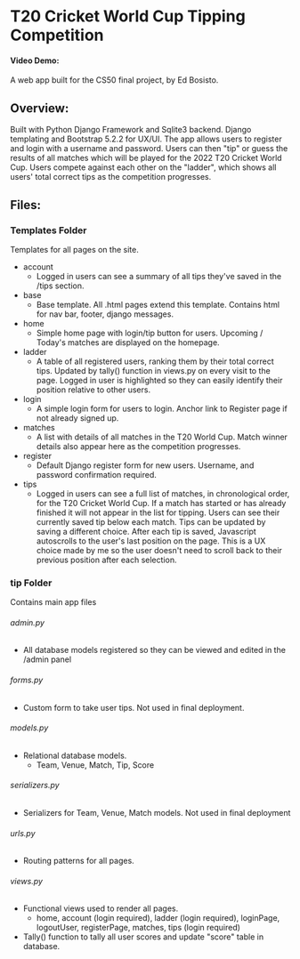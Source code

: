 # T20 Cricket World Cup Tipping Competition

#### Video Demo: <url>

A web app built for the CS50 final project, by Ed Bosisto.

## Overview:
Built with Python Django Framework and Sqlite3 backend.
Django templating and Bootstrap 5.2.2 for UX/UI.
The app allows users to register and login with a username and password. 
Users can then "tip" or guess the results of all matches which will be played for the 2022 T20 Cricket World Cup.
Users compete against each other on the "ladder", which shows all users' total correct tips as the competition progresses.

## Files:

### Templates Folder
  Templates for all pages on the site.
  - account
    - Logged in users can see a summary of all tips they've saved in the /tips section.
  - base
    - Base template. All .html pages extend this template. Contains html for nav bar, footer, django messages.
  - home
    - Simple home page with login/tip button for users. Upcoming / Today's matches are displayed on the homepage.
  - ladder
    - A table of all registered users, ranking them by their total correct tips. Updated by tally() function in views.py on every visit to the page. Logged in user is highlighted so they can easily identify their position relative to other users.
  - login
    - A simple login form for users to login. Anchor link to Register page if not already signed up.
  - matches
    - A list with details of all matches in the T20 World Cup. Match winner details also appear here as the competition progresses.
  - register
    - Default Django register form for new users. Username, and password confirmation required.
  - tips
    - Logged in users can see a full list of matches, in chronological order, for the T20 Cricket World Cup. If a match has started or has already finished it will not appear in the list for tipping. Users can see their currently saved tip below each match. Tips can be updated by saving a different choice. After each tip is saved, Javascript autoscrolls to the user's last position on the page. This is a UX choice made by me so the user doesn't need to scroll back to their previous position after each selection.
    
### tip Folder
Contains main app files
###### admin.py
  - All database models registered so they can be viewed and edited in the /admin panel
###### forms.py
  - Custom form to take user tips. Not used in final deployment.
###### models.py
  - Relational database models.
    - Team, Venue, Match, Tip, Score
###### serializers.py
  - Serializers for Team, Venue, Match models. Not used in final deployment
###### urls.py
  - Routing patterns for all pages.
###### views.py
  - Functional views used to render all pages. 
    - home, account (login required), ladder (login required), loginPage, logoutUser, registerPage, matches, tips (login required)
  - Tally() function to tally all user scores and update "score" table in database.
